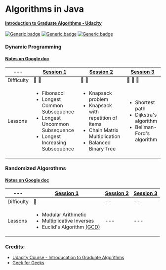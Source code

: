 # Algorithms in Java
#### [Introduction to Graduate Algorithms - Udacity](https://classroom.udacity.com/courses/ud401)

[![Generic badge](https://img.shields.io/badge/jdk-1.8-blue.svg)](https://shields.io/)
[![Generic badge](https://img.shields.io/badge/junit-5.4.0-orange.svg)](https://shields.io/) 
[![Generic badge](https://img.shields.io/badge/junit--platform--commons-1.4.0-green.svg)](https://shields.io/) 

### Dynamic Programming
#### [Notes on Google doc](https://docs.google.com/document/d/1vziO8Enan327BmAeR9yAxNgySxRCF01qZlb6c-i627E/edit?usp=sharing)
--- | [Session 1](https://github.com/twho/Algorithms-Java/blob/master/src/com/michaelho/DynamicProgramming/DP1.java) | [Session 2](https://github.com/twho/Algorithms-Java/blob/master/src/com/michaelho/DynamicProgramming/DP2.java) | [Session 3](https://github.com/twho/Algorithms-Java/blob/master/src/com/michaelho/DynamicProgramming/DP3.java)
------------- | ------------ | ------------- | ------------- 
Difficulty | 🌰 🌰 | 🌰 🌰 | 🌰 🌰 🌰
Lessons | <ul><li>Fibonacci</li><li>Longest Common Subsequence</li><li>Longest Uncommon Subsequence</li><li>Longest Increasing Subsequence</li></ul> | <ul><li>Knapsack problem</li><li>Knapsack with repetition of items</li><li>Chain Matrix Multiplication</li><li>Balanced Binary Tree</li></ul> | <ul><li>Shortest path</li><li>Dijkstra's algorithm</li><li>Bellman-Ford's algorithm</li></ul>

### Randomized Algorothms
#### [Notes on Google doc](https://docs.google.com/document/d/1Amd9WoUmRuujpOVvk2_5SscDMXuXKJX-e2AqsppJtjs/edit?usp=sharing)
--- | [Session 1](https://github.com/twho/Algorithms-Java/blob/master/src/com/michaelho/DynamicProgramming/DP1.java) | [Session 2](https://github.com/twho/Algorithms-Java/blob/master/src/com/michaelho/RandomizedAlgorithms/RA2.java) | [Session 3](https://github.com/twho/Algorithms-Java/blob/master/src/com/michaelho/RandomizedAlgorithms/RA3.java)
------------- | ------------ | ------------- | ------------- 
Difficulty | 🍰 | -- | --
Lessons | <ul><li>Modular Arithmetic</li><li>Multiplicative Inverses</li><li>Euclid's Algorithm [(GCD)](https://en.wikipedia.org/wiki/Greatest_common_divisor)</li></ul> | --- | ---

### Credits: 
- [Udacity Course - Introducation to Graduate Algorithms](https://classroom.udacity.com/courses/ud401)
- [Geek for Geeks](https://www.geeksforgeeks.org/)
